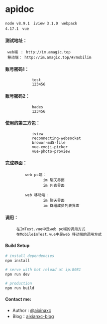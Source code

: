 # apidoc

<code>node v8.9.1</code> &nbsp; <code>iview 3.1.0</code> &nbsp; <code>webpack 4.17.1</code>  &nbsp; <code>vue </code>

#### 测试地址：
     web端 ： http://im.amagic.top
     移动端： http://im.amagic.top/#/mobilim

#### 账号密码1：
                test
                123456

#### 账号密码2：
                hades
                123456

#### 使用的第三方包：
                iview
                reconnecting-websocket
                browor-md5-file
                vue-emoji-picker
                vue-photo-proview


#### 完成界面：
             web pc端：
                     im 聊天界面
                     im 列表界面

             web 移动端：
                     im 聊天界面
                     im 群组成员列表界面
                        


#### 调用：
         在ImTest.vue中是web pc端的调用方式
         在MobileImTest.vue中是web 移动端的调用方式


#### Build Setup

``` bash
# install dependencies
npm install

# serve with hot reload at ip:8081
npm run dev

# production
npm run build

```

#### Contact me:
* Author : [@aixinaxc][1]
* Blog：[aixianxc-blog][2]

[1]: http://www.amagic.top/
[2]: https://blog.csdn.net/aixinaxc/
